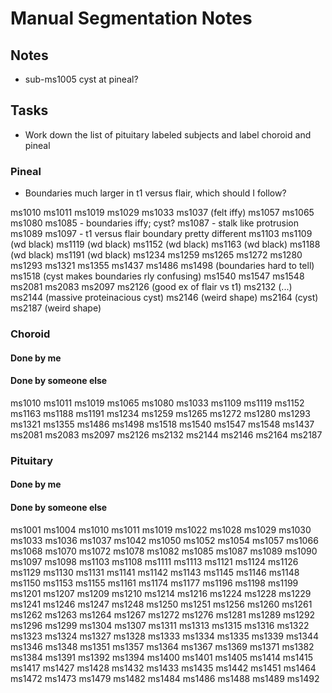 # Manual Segmentation Notes

## Notes

- sub-ms1005 cyst at pineal?

## Tasks

- Work down the list of pituitary labeled subjects and label choroid and pineal

### Pineal

- Boundaries much larger in t1 versus flair, which should I follow?

ms1010
ms1011
ms1019
ms1029
ms1033
ms1037 (felt iffy)
ms1057
ms1065
ms1080
ms1085 - boundaries iffy; cyst?
ms1087 - stalk like protrusion
ms1089
ms1097 - t1 versus flair boundary pretty different
ms1103
ms1109 (wd black)
ms1119 (wd black)
ms1152 (wd black)
ms1163 (wd black)
ms1188 (wd black)
ms1191 (wd black)
ms1234
ms1259
ms1265
ms1272
ms1280
ms1293
ms1321
ms1355
ms1437
ms1486
ms1498 (boundaries hard to tell)
ms1518 (cyst makes boundaries rly confusing)
ms1540
ms1547
ms1548
ms2081
ms2083
ms2097
ms2126 (good ex of flair vs t1)
ms2132 (...)
ms2144 (massive proteinacious cyst)
ms2146 (weird shape)
ms2164 (cyst)
ms2187 (weird shape)


### Choroid

#### Done by me

#### Done by someone else

ms1010
ms1011
ms1019
ms1065
ms1080
ms1033
ms1109
ms1119
ms1152
ms1163
ms1188
ms1191
ms1234
ms1259
ms1265
ms1272
ms1280
ms1293
ms1321
ms1355
ms1486
ms1498
ms1518
ms1540
ms1547
ms1548
ms1437
ms2081
ms2083
ms2097
ms2126
ms2132
ms2144
ms2146
ms2164
ms2187

### Pituitary

#### Done by me

#### Done by someone else

ms1001
ms1004
ms1010
ms1011
ms1019
ms1022
ms1028
ms1029
ms1030
ms1033
ms1036
ms1037
ms1042
ms1050
ms1052
ms1054
ms1057
ms1066
ms1068
ms1070
ms1072
ms1078
ms1082
ms1085
ms1087
ms1089
ms1090
ms1097
ms1098
ms1103
ms1108
ms1111
ms1113
ms1121
ms1124
ms1126
ms1129
ms1130
ms1131
ms1141
ms1142
ms1143
ms1145
ms1146
ms1148
ms1150
ms1153
ms1155
ms1161
ms1174
ms1177
ms1196
ms1198
ms1199
ms1201
ms1207
ms1209
ms1210
ms1214
ms1216
ms1224
ms1228
ms1229
ms1241
ms1246
ms1247
ms1248
ms1250
ms1251
ms1256
ms1260
ms1261
ms1262
ms1263
ms1264
ms1267
ms1272
ms1276
ms1281
ms1289
ms1292
ms1296
ms1299
ms1304
ms1307
ms1311
ms1313
ms1315
ms1316
ms1322
ms1323
ms1324
ms1327
ms1328
ms1333
ms1334
ms1335
ms1339
ms1344
ms1346
ms1348
ms1351
ms1357
ms1364
ms1367
ms1369
ms1371
ms1382
ms1384
ms1391
ms1392
ms1394
ms1400
ms1401
ms1405
ms1414
ms1415
ms1417
ms1427
ms1428
ms1432
ms1433
ms1435
ms1442
ms1451
ms1464
ms1472
ms1473
ms1479
ms1482
ms1484
ms1486
ms1488
ms1489
ms1492
